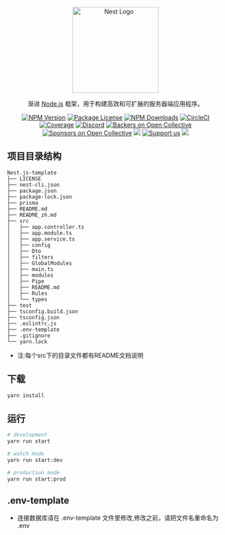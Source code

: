 <p align="center">
  <a href="http://nestjs.com/" target="blank"><img src="https://nestjs.com/img/logo-small.svg" width="200" alt="Nest Logo" /></a>
</p>

[circleci-image]: https://img.shields.io/circleci/build/github/nestjs/nest/master?token=abc123def456
[circleci-url]: https://circleci.com/gh/nestjs/nest

  <p align="center">渐进 <a href="http://nodejs.org" target="_blank">Node.js</a> 框架，用于构建高效和可扩展的服务器端应用程序。</p>
    <p align="center">
<a href="https://www.npmjs.com/~nestjscore" target="_blank"><img src="https://img.shields.io/npm/v/@nestjs/core.svg" alt="NPM Version" /></a>
<a href="https://www.npmjs.com/~nestjscore" target="_blank"><img src="https://img.shields.io/npm/l/@nestjs/core.svg" alt="Package License" /></a>
<a href="https://www.npmjs.com/~nestjscore" target="_blank"><img src="https://img.shields.io/npm/dm/@nestjs/common.svg" alt="NPM Downloads" /></a>
<a href="https://circleci.com/gh/nestjs/nest" target="_blank"><img src="https://img.shields.io/circleci/build/github/nestjs/nest/master" alt="CircleCI" /></a>
<a href="https://coveralls.io/github/nestjs/nest?branch=master" target="_blank"><img src="https://coveralls.io/repos/github/nestjs/nest/badge.svg?branch=master#9" alt="Coverage" /></a>
<a href="https://discord.gg/G7Qnnhy" target="_blank"><img src="https://img.shields.io/badge/discord-online-brightgreen.svg" alt="Discord"/></a>
<a href="https://opencollective.com/nest#backer" target="_blank"><img src="https://opencollective.com/nest/backers/badge.svg" alt="Backers on Open Collective" /></a>
<a href="https://opencollective.com/nest#sponsor" target="_blank"><img src="https://opencollective.com/nest/sponsors/badge.svg" alt="Sponsors on Open Collective" /></a>
  <a href="https://paypal.me/kamilmysliwiec" target="_blank"><img src="https://img.shields.io/badge/Donate-PayPal-ff3f59.svg"/></a>
    <a href="https://opencollective.com/nest#sponsor"  target="_blank"><img src="https://img.shields.io/badge/Support%20us-Open%20Collective-41B883.svg" alt="Support us"></a>
  <a href="https://twitter.com/nestframework" target="_blank"><img src="https://img.shields.io/twitter/follow/nestframework.svg?style=social&label=Follow"></a>
</p>



## 项目目录结构

```
Nest.js-template
├── LICENSE
├── nest-cli.json
├── package.json
├── package-lock.json
├── prisma
├── README.md
├── README_zh.md
├── src
│   ├── app.controller.ts
│   ├── app.module.ts
│   ├── app.service.ts
│   ├── config
│   ├── Dto
│   ├── filters
│   ├── GlobalModules
│   ├── main.ts
│   ├── modules
│   ├── Pipe
│   ├── README.md
│   ├── Rules
│   └── types
├── test
├── tsconfig.build.json
├── tsconfig.json
├── .eslintrc.js
├── .env-template
├── .gitignore
└── yarn.lock
```
- 注:每个src下的目录文件都有README文档说明


## 下载

```bash
yarn install
```

## 运行

```bash
# development
yarn run start

# watch mode
yarn run start:dev

# production mode
yarn run start:prod
```


## .env-template

- 连接数据库请在 .env-template 文件里修改,修改之前，请把文件名重命名为 .env